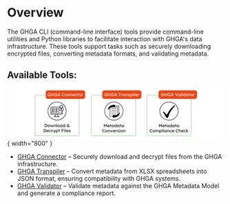 # Overview

The GHGA CLI (command-line interface) tools provide command-line utilities and Python libraries to facilitate interaction with GHGA's data infrastructure. These tools support tasks such as securely downloading encrypted files, converting metadata formats, and validating metadata.

## Available Tools:

  ![MetMod](../assets/img/CLI_Tools.png){ width="800" }

- [GHGA Connector](https://docs.ghga.de/cli_tools/connector/) – Securely download and decrypt files from the GHGA infrastructure.
- [GHGA Transpiler](https://docs.ghga.de/cli_tools/transpiler/) – Convert metadata from XLSX spreadsheets into JSON format, ensuring compatibility with GHGA systems.
- [GHGA Validator](https://docs.ghga.de/cli_tools/validator/) – Validate metadata against the GHGA Metadata Model and generate a compliance report.
